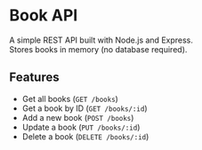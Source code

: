 # Book API
A simple REST API built with Node.js and Express.  
Stores books in memory (no database required).  
## Features
- Get all books (`GET /books`)
- Get a book by ID (`GET /books/:id`)
- Add a new book (`POST /books`)
- Update a book (`PUT /books/:id`)
- Delete a book (`DELETE /books/:id`)
